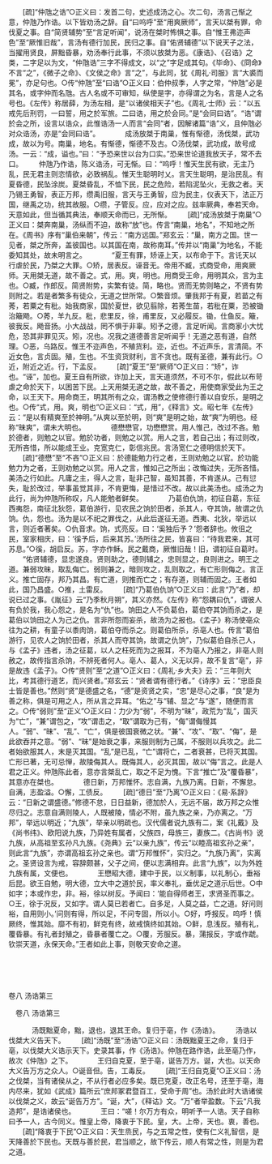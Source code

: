 <!-- { "loadSidebar": true } -->
　　[疏]“仲虺之诰”○正义曰：发首二句，史述成汤之心。次二句，汤言己惭之意，仲虺乃作诰。以下皆劝汤之辞。自“曰呜呼”至“用爽厥师”，言天以桀有罪，命伐夏之事。自“简贤辅势”至“言足听闻”，说汤在桀时怖惧之事。自“惟王弗迩声色”至“厥惟旧哉”，言汤有德行加民，民归之事。自“佑贤辅德”以下说天子之法，当擢用贤良，屏黜昏暴，劝汤奉行此事，不须以放桀为恶。《康诰》、《召诰》之类，二字足以为文，“仲虺诰”三字不得成文，以“之”字足成其句。《毕命》、《冏命》不言“之”，《微子之命》、《文侯之命》言“之”，与此同，犹《周礼·司服》言“大裘而冕”，亦足句也。○传“仲虺”至“曰诰”○正义曰：伯仲叔季，人字之常，“仲虺”必是其名，或字仲而名虺。古人名或不可审知，纵使是字，亦得谓之为名，言是人之名号也。《左传》称居薛，为汤左相，是“以诸侯相天子”也。《周礼·士师》云：“以五戒先后刑罚，一曰誓，用之於军旅。二曰诰，用之於会同。”是“会同曰诰”。“诰”谓於会之所，设言以诰众，此惟诰汤一人而言“会同”者，因解诸篇“诰”义，且仲虺必对众诰汤，亦是“会同曰诰”。
　
　　成汤放桀于南巢，惟有惭德，汤伐桀，武功成，故以为号。南巢，地名。有惭德，惭德不及古。○汤伐桀，武功成，故号成汤。一云：“成，谥也。”曰：“予恐来世以台为口实。”恐来世论道我放天子，常不去口。 
　　仲虺乃作诰，陈义诰汤，可无惭。曰：“呜呼！惟天生民有欲，无主乃乱，民无君主则恣情欲，必致祸乱。惟天生聪明时乂。言天生聪明，是治民乱。有夏昏德，民坠涂炭。夏桀昏乱，不恤下民，民之危险，若陷泥坠火，无救之者。天乃锡王勇智，表正万邦，缵禹旧服，言天与王勇智，应为民主，仪表天下，法正万国，继禹之功，统其故服。○缵，子管反。应，应对之应。兹率厥典，奉若天命。天意如此，但当循其典法，奉顺天命而已，无所惭。 
　　[疏]“成汤放桀于南巢”○正义曰：桀奔南巢，汤纵而不迫，故称“放”也。传言“南巢，地名”，不知地之所在。《周书》序有“巢伯来朝”，传云：“南方远国。”郑玄云：“巢，南方之国。世一见者，桀之所奔，盖彼国也。以其国在南，故称南耳。”传并以“南巢”为地名，不能委知其处，故未明言之。
　
　　“夏王有罪，矫诬上天，以布命于下。言讬天以行虐於民，乃桀之大罪。○矫，居表反。诬音无。帝用不臧，式商受命，用爽厥师。天用桀无道，故不善之。式，用。爽，明也。用商受王命，用明其众，言为主也。○臧，作郎反。简贤附势，实繁有徒。简，略也。贤而无势则略之，不贤有势则附之。若是者繁多有徒众，无道之世所常。○繁音烦。肇我邦于有夏，若苗之有莠，若粟之有秕。始我商家，国於夏世，欲见翦除，若莠生苗，若秕在粟，恐被锄治簸飏。○莠，羊九反。秕，悲里反，徐，甫里反，又必履反。锄，仕鱼反。簸，彼我反。飏音扬。小大战战，罔不惧于非辜。矧予之德，言足听闻。言商家小大忧危，恐其非罪见灭。矧，况也。况我之道德善言足听闻乎！无道之恶有道，自然理。○恶，乌路反。惟王不迩声色，不殖货利。迩，近也。不近声乐，言清简。不近女色，言贞固。殖，生也。不生资货财利，言不贪也。既有圣德，兼有此行。○近，附近之近。行，下孟反。 
　　[疏]“夏王”至“厥师”○正义曰：“矫”，诈也。“诬”，加也。夏王自有所欲，诈加上天，言天道须然，不可不尔，假此以布苛虐之命於天下，以困苦下民。上天用桀无道之故，故不善之，用使商家受此为王之命，以王天下。用命商王，明其所有之众，谓汤教之使修德行善以自安乐，是明之也。○传“式，用。爽，明也”○正义曰：“式，用”，《释言》文。昭七年《左传》云：“是以有精爽至於神明。”从爽以至於明，则“爽”是明之始，故“爽”为明也。经称“昧爽”，谓未大明也。
　
　　德懋懋官，功懋懋赏。用人惟己，改过不吝。勉於德者，则勉之以官。勉於功者，则勉之以赏。用人之言，若自己出；有过则改，无所吝惜，所以能成王业。克宽克仁，彰信兆民。言汤宽仁之德明信於天下。 
　　[疏]“德懋”至“不吝”○正义曰：於德能勉力行之者，王则劝勉之以官。於功能勉力为之者，王则劝勉之以赏。用人之言，惟如己之所出；改悔过失，无所吝惜。美汤之行如此。凡庸之主，得人之言，耻非己智，虽知其善，不肯遂从。己有愆失，耻於改过，举事虽觉其非，不肯更悔，是惜过不改。故以此美汤也。成汤之为此行，尚为仲虺所称叹，凡人能勉者鲜矣。
　
　　乃葛伯仇饷，初征自葛，东征西夷怨，南征北狄怨，葛伯游行，见农民之饷於田者，杀其人，夺其饷，故谓之仇饷。仇，怨也。汤为是以不祀之罪伐之，从此后遂征无道。西夷、北狄，举远以言，则近者著矣。○仇音求。饷，式亮反。曰：‘奚独后予？’怨者辞也。攸徂之民，室家相庆，曰：‘徯予后，后来其苏。’汤所往之民，皆喜曰：“待我君来，其可苏息。”○徯，胡启反。苏，字亦作稣。民之戴商，厥惟旧哉！旧，谓初征自葛时。 
　　“佑贤辅德，显忠遂良。贤则助之，德则辅之，忠则显之，良则进之。明王之道。兼弱攻昧，取乱侮亡。弱则兼之，暗则攻之，乱则取之，有亡形则侮之。言正义。推亡固存，邦乃其昌。有亡道，则推而亡之；有存道，则辅而固之。王者如此，国乃昌盛。○推，土雷反。 
　　[疏]“乃葛伯仇饷”○正义曰：此言“乃”者，却说已过之事。《胤征》云“乃季秋月朔”，其义亦然。《左传》称“怨耦曰仇”，谓彼人有负於我，我心怨之，是名为“仇”也。饷田之人不负葛伯，葛伯夺其饷而杀之，是葛伯以饷田之人为己之仇。言非所怨而妄杀，故汤为之报也。《孟子》称汤使亳众往为之耕，有童子以黍肉饷，葛伯夺而杀之。则葛伯所杀，杀亳人也。传言“葛伯游行，见农人之饷於田者，杀其人而夺其饷，故谓之仇饷”，乃似葛伯自杀己人，与《孟子》违者，汤之征葛，以人之枉死而为之报耳，不为亳人乃报之，非亳人则赦之，故传指言杀饷，不辨死者何人。亳人、葛人，义无以异，故不复言“亳”，非是故违《孟子》。○传“贤则”至“之道”○正义曰：《周礼·乡大夫》云：“三年则大比，考其德行道艺，而兴贤者。”郑玄云：“贤者谓有德行者。”《诗序》云：“忠臣良士皆是善也。”然则“贤”是德盛之名，“德”是资贤之实，“忠”是尽心之事，“良”是为善之称，俱是可用之人，所从言之异耳。“佑之”与“辅、显之”与“遂”，随便而言之。○传“弱则”至“正义”○正义曰：力少为“弱”，不明为“昧”，政荒为“乱”，国灭为“亡”，“兼”谓包之，“攻”谓击之，“取”谓取为己有，“侮”谓侮慢其人。“弱”、“昧”、“乱”、“亡”，俱是彼国衰微之状。“兼”、“攻”、“取”、“侮”，是此欲吞并之意。“弱”、“昧”是始衰之事，来服则制为己属，不服则以兵攻之。此二者始欲服其人，末是灭其国。“乱”是已乱，“亡”谓将亡，二者衰甚，已将灭其国。亡形已著，无可忌惮，故陵侮其人。既侮其人，必灭其国，故以“侮”言之。此是人君之正义。仲虺陈此者，意亦言桀乱亡，取之不足为愧。下言“推亡”及“覆昏暴”，其意亦在桀也。
　
　　德日新，万邦惟怀。志自满，九族乃离。日新，不懈怠。自满，志盈溢。○懈，工债反。 
　　[疏]“德日”至“乃离”○正义曰：《易·系辞》云：“日新之谓盛德。”修德不怠，日日益新，德加於人，无远不届，故万邦之众惟尽归之。志意自满则陵人，人既被陵，情必不附，虽九族之亲，乃亦离之。“万邦”，举远以明近；“九族”，举亲以明疏也。汉代儒者说九族有二，案《礼戴》及《尚书纬》、欧阳说九族，乃异姓有属者，父族四，母族三，妻族二。《古尚书》说九族，从高祖至玄孙凡九族。《尧典》云“以亲九族”，传云“以睦高祖玄孙之亲”，则此言“九族”，亦谓高祖玄孙之亲也。谓“万邦惟怀”，实归之。“九族乃离”，实离之。圣贤设言为戒，容辞颇甚，父子之间，便以志满相弃。此言“九族”，以为外姓九族有属，文便也。
　
　　王懋昭大德，建中于民，以义制事，以礼制心，垂裕后昆。欲王自勉，明大德，立大中之道於民，率义奉礼，垂优足之道示后世。○中如字；本或作忠，非。裕，徐以树反。予闻曰：‘能自得师者王，求贤圣而事之。○王，徐于况反，又如字。谓人莫已若者亡。自多足，人莫之益，亡之道。好问则裕，自用则小。’问则有得，所以足，不问专固，所以小。○好，呼报反。呜呼！慎厥终，惟其始。靡不有初，鲜克有终，故戒慎终如其始。○鲜，息浅反。殖有礼，覆昏暴。有礼者封殖之，昏暴者覆亡之。○覆，芳服反。暴，蒲报反，字或作虣。钦崇天道，永保天命。”王者如此上事，则敬天安命之道。 

　
  



 
　 




卷八 汤诰第三 

　卷八 汤诰第三 　 


　
　　汤既黜夏命，黜，退也，退其王命。复归于亳，作《汤诰》。 
　　汤诰以伐桀大义告天下。 
　　[疏]“汤既”至“汤诰”○正义曰：汤既黜夏王之命，复归于亳，以伐桀大义诰示天下。史录其事，作《汤诰》。仲虺在路作诰，此至亳乃作，故次《仲虺》之下。
　
　　王归自克夏，至于亳，诞告万方。诞，大也。以天命大义告万方之众人。○诞音但。告，工毒反。 
　　[疏]“王归自克夏”○正义曰：汤之伐桀，当有诸侯从之，不从行者必应多矣。既已克夏，改正名号，还至于亳，海内尽来，犹如《武成》篇所云“庶邦冢君暨百工，受命于周”也。汤於此时大诰诸侯以伐桀之义，故云“诞告万方”。“诞，大”，《释诂》文。“万”者举盈数。下云“凡我造邦”，是诰诸侯也。
　
　　王曰：“嗟！尔万方有众，明听予一人诰。天子自称曰予一人，古今同义。惟皇上帝，降衷于下民。皇，大。上帝，天也。衷，善也。 
　　[疏]“降衷于下民”○正义曰：天生烝民，与之五常之性，使有仁义礼智信，是天降善於下民也。天既与善於民，君当顺之，故下传云，顺人有常之性，则是为君之道。
　
